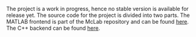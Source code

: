 The project is a work in progress, hence no stable version is available for release yet. The source code for the project is divided into two parts. The MATLAB frontend is part of the McLab repository and can be found [here](https://github.com/Sable/mclab). The C++ backend can be found [here](https://github.com/Sable/VeloCty). 
